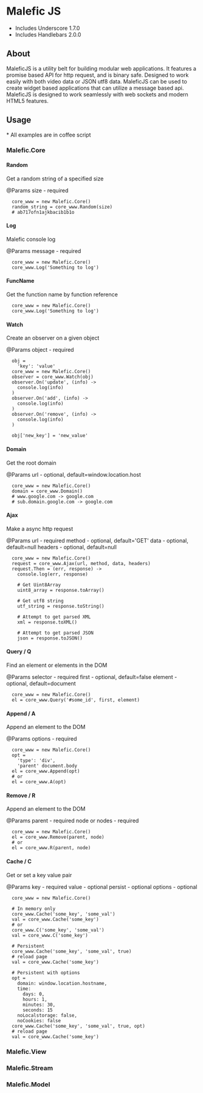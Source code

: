 # Malefic JS #

* Includes Underscore 1.7.0
* Includes Handlebars 2.0.0

## About ##
MaleficJS is a utility belt for building modular web applications.
It features a promise based API for http request, and is binary safe.
Designed to work easily with both video data or JSON utf8 data. MaleficJS can be
used to create widget based applications that can utilize a message based api.
MaleficJS is designed to work seamlessly with web sockets and modern HTML5 features.

## Usage ##
\* All examples are in coffee script

### Malefic.Core ###

#### Random ####
Get a random string of a specified size

@Params
size - required

```
  core_www = new Malefic.Core()
  random_string = core_www.Random(size)
  # ab717ofn1ajkbacib1b1o
```

#### Log ####
Malefic console log

@Params
message - required

```
  core_www = new Malefic.Core()
  core_www.Log('Something to log')
```

#### FuncName ####
Get the function name by function reference

```
  core_www = new Malefic.Core()
  core_www.Log('Something to log')
```

#### Watch ####
Create an observer on a given object

@Params
object - required

```
  obj =
    'key': 'value'
  core_www = new Malefic.Core()
  observer = core_www.Watch(obj)
  observer.On('update', (info) ->
    console.log(info)
  )
  observer.On('add', (info) ->
    console.log(info)
  )
  observer.On('remove', (info) ->
    console.log(info)
  )

  obj['new_key'] = 'new_value'
```

#### Domain ####
Get the root domain

@Params
url - optional, default=window.location.host

```
  core_www = new Malefic.Core()
  domain = core_www.Domain()
  # www.google.com -> google.com
  # sub.domain.google.com -> google.com
```

#### Ajax ####
Make a async http request

@Params
url - required
method - optional, default='GET'
data - optional, default=null
headers - optional, default=null

```
  core_www = new Malefic.Core()
  request = core_www.Ajax(url, method, data, headers)
  request.Then = (err, response) ->
    console.log(err, response)

    # Get Uint8Array
    uint8_array = response.toArray()

    # Get utf8 string
    utf_string = response.toString()

    # Attempt to get parsed XML
    xml = response.toXML()

    # Attempt to get parsed JSON
    json = response.toJSON()
```

#### Query / Q ####
Find an element or elements in the DOM

@Params
selector - required
first - optional, default=false
element - optional, default=document

```
  core_www = new Malefic.Core()
  el = core_www.Query('#some_id', first, element)
```

#### Append / A ####
Append an element to the DOM

@Params
options - required

```
  core_www = new Malefic.Core()
  opt =
    'type': 'div',
    'parent' document.body
  el = core_www.Append(opt)
  # or
  el = core_www.A(opt)
```

#### Remove / R ####
Append an element to the DOM

@Params
parent - required
node or nodes - required

```
  core_www = new Malefic.Core()
  el = core_www.Remove(parent, node)
  # or
  el = core_www.R(parent, node)
```

#### Cache / C ####
Get or set a key value pair

@Params
key - required
value - optional
persist - optional
options - optional

```
  core_www = new Malefic.Core()

  # In memory only
  core_www.Cache('some_key', 'some_val')
  val = core_www.Cache('some_key')
  # or
  core_www.C('some_key', 'some_val')
  val = core_www.C('some_key')

  # Persistent
  core_www.Cache('some_key', 'some_val', true)
  # reload page
  val = core_www.Cache('some_key')

  # Persistent with options
  opt =
    domain: window.location.hostname,
    time:
      days: 0,
      hours: 1,
      minutes: 30,
      seconds: 15
    noLocalstorage: false,
    noCookies: false
  core_www.Cache('some_key', 'some_val', true, opt)
  # reload page
  val = core_www.Cache('some_key')
```

### Malefic.View ###

### Malefic.Stream ###

### Malefic.Model ###
